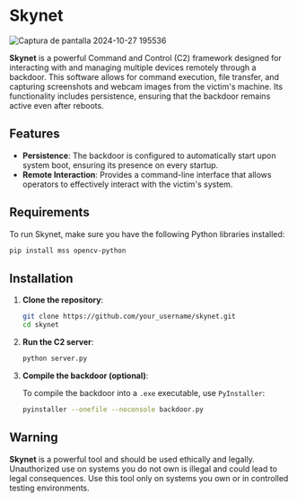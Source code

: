 # Skynet

![Captura de pantalla 2024-10-27 195536](https://github.com/user-attachments/assets/ebcf10d6-743e-4b66-ba9b-f0196d95becd)


**Skynet** is a powerful Command and Control (C2) framework designed for interacting with and managing multiple devices remotely through a backdoor. This software allows for command execution, file transfer, and capturing screenshots and webcam images from the victim's machine. Its functionality includes persistence, ensuring that the backdoor remains active even after reboots.

## Features

- **Persistence**: The backdoor is configured to automatically start upon system boot, ensuring its presence on every startup.
- **Remote Interaction**: Provides a command-line interface that allows operators to effectively interact with the victim's system.

## Requirements

To run Skynet, make sure you have the following Python libraries installed:

```bash
pip install mss opencv-python
```

## Installation

1. **Clone the repository**:

   ```bash
   git clone https://github.com/your_username/skynet.git
   cd skynet
   ```

2. **Run the C2 server**:

   ```bash
   python server.py
   ```

3. **Compile the backdoor (optional)**:

   To compile the backdoor into a `.exe` executable, use `PyInstaller`:

   ```bash
   pyinstaller --onefile --noconsole backdoor.py
   ```

## Warning

**Skynet** is a powerful tool and should be used ethically and legally. Unauthorized use on systems you do not own is illegal and could lead to legal consequences. Use this tool only on systems you own or in controlled testing environments.
